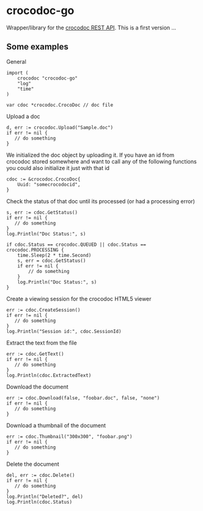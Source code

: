crocodoc-go
===========

Wrapper/library for the [crocodoc REST API](https://crocodoc.com/docs/api). This is a first version ...


Some examples
-------------

General

```
import (
	crocodoc "crocodoc-go"
    "log"
    "time"
)

var cdoc *crocodoc.CrocoDoc // doc file
```


Upload a doc

```
d, err := crocodoc.Upload("Sample.doc")
if err != nil {
   // do something
}
```

We initialized the doc object by uploading it. If you have an id from crocodoc stored somewhere and want to call any of the following functions you could also initialize it just with that id

```
cdoc := &crocodoc.CrocoDoc{
	Uuid: "somecrocodocid",
}
```

Check the status of that doc until its processed (or had a processing error)

```
s, err := cdoc.GetStatus()
if err != nil {
   // do something
}
log.Println("Doc Status:", s)

if cdoc.Status == crocodoc.QUEUED || cdoc.Status == crocodoc.PROCESSING {
	time.Sleep(2 * time.Second)
	s, err = cdoc.GetStatus()
	if err != nil {
        // do something
	}
	log.Println("Doc Status:", s)
}
```

Create a viewing session for the crocodoc HTML5 viewer

```
err := cdoc.CreateSession()
if err != nil {
   // do something
}
log.Println("Session id:", cdoc.SessionId)
```

Extract the text from the file

```
err := cdoc.GetText()
if err != nil {
   // do something
}
log.Println(cdoc.ExtractedText)
```

Download the document

```
err := cdoc.Download(false, "foobar.doc", false, "none")
if err != nil {
   // do something
}
```

Download a thumbnail of the document

```
err := cdoc.Thumbnail("300x300", "foobar.png")
if err != nil {
   // do something
}
```

Delete the document

```
del, err := cdoc.Delete()
if err != nil {
   // do something
}
log.Println("Deleted?", del)
log.Println(cdoc.Status)
```